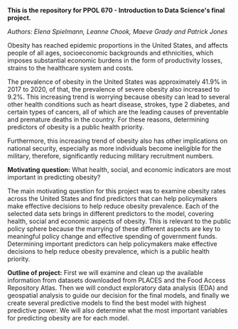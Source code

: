 **This is the repository for PPOL 670 - Introduction to Data Science's final project.**

*Authors: Elena Spielmann, Leanne Chook, Maeve Grady and Patrick Jones*

Obesity has reached epidemic proportions in the United States, and affects people of all ages, socioeconomic backgrounds and ethnicities, which imposes substantial economic burdens in the form of productivity losses, strains to the healthcare system and costs. 

The prevalence of obesity in the United States was approximately 41.9% in 2017 to 2020, of that, the prevalence of severe obesity also increased to 9.2%. This increasing trend is worrying because obesity can lead to several other health conditions such as heart disease, strokes, type 2 diabetes, and certain types of cancers, all of which are the leading causes of preventable and premature deaths in the country. For these reasons, determining predictors of obesity is a public health priority. 

Furthermore, this increasing trend of obesity also has other implications on national security, especially as more individuals become ineligible for the military, therefore, significantly reducing military recruitment numbers. 

**Motivating question:**
What health, social, and economic indicators are most important in predicting obesity?

The main motivating question for this project was to examine obesity rates across the United States and find predictors that can help policymakers make effective decisions to help reduce obesity prevalence. Each of the selected data sets brings in different predictors to the model, covering health, social and economic aspects of obesity. This is relevant to the public policy sphere because the marrying of these different aspects are key to meaningful policy change and effective spending of government funds. Determining important predictors can help policymakers make effective decisions to help reduce obesity prevalence, which is a public health priority.

**Outline of project:**
First we will examine and clean up the available information from datasets downloaded from PLACES and the Food Access Repository Atlas. Then we will conduct exploratory data analysis (EDA) and geospatial analysis to guide our decision for the final models, and finally we create several predictive models to find the best model with highest predictive power. We will also determine what the most important variables for predicting obesity are for each model.

